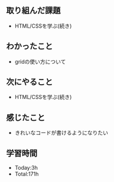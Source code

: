 ## 取り組んだ課題
- HTML/CSSを学ぶ(続き)
  
## わかったこと
- gridの使い方について
  
## 次にやること
- HTML/CSSを学ぶ(続き)
  
## 感じたこと
- きれいなコードが書けるようになりたい
  
## 学習時間
- Today:3h
- Total:171h
